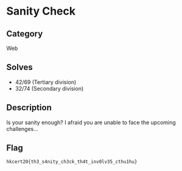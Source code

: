 Sanity Check
===

## Category

Web

## Solves

* 42/69 (Tertiary division)
* 32/74 (Secondary division)

## Description
  
Is your sanity enough? I afraid you are unable to face the upcoming challenges...

## Flag

`hkcert20{th3_s4nity_ch3ck_th4t_inv0lv35_cthu1hu}`
